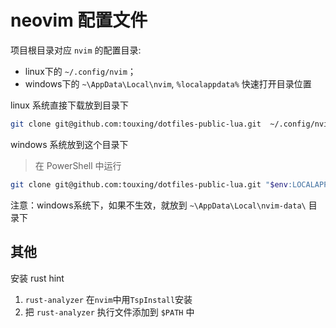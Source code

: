 # neovim 配置文件

项目根目录对应 `nvim` 的配置目录:
- linux下的 `~/.config/nvim`；
- windows下的 `~\AppData\Local\nvim`, `%localappdata%` 快速打开目录位置

linux 系统直接下载放到目录下
```sh
git clone git@github.com:touxing/dotfiles-public-lua.git  ~/.config/nvim
```

windows 系统放到这个目录下
> 在 PowerShell 中运行

```sh
git clone git@github.com:touxing/dotfiles-public-lua.git "$env:LOCALAPPDATA\nvim"
```
注意：windows系统下，如果不生效，就放到 `~\AppData\Local\nvim-data\` 目录下

## 其他

安装 rust hint
1. `rust-analyzer` 在`nvim`中用`TspInstall`安装
2. 把 `rust-analyzer` 执行文件添加到 `$PATH` 中
